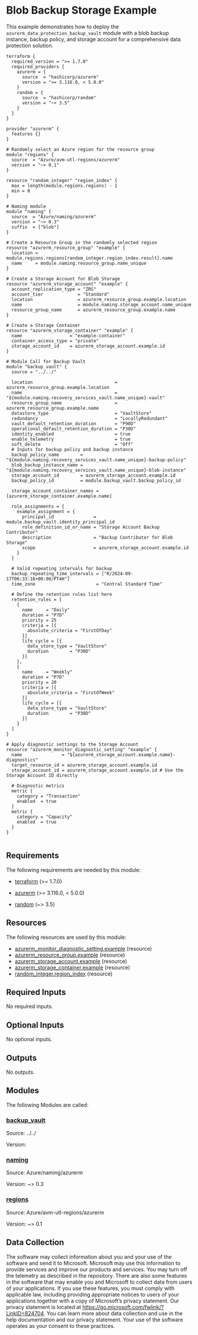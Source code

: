 <!-- BEGIN_TF_DOCS -->
# Blob Backup Storage Example

This example demonstrates how to deploy the `azurerm_data_protection_backup_vault` module with a blob backup instance, backup policy, and storage account for a comprehensive data protection solution.

```hcl
terraform {
  required_version = ">= 1.7.0"
  required_providers {
    azurerm = {
      source  = "hashicorp/azurerm"
      version = ">= 3.116.0, < 5.0.0"
    }
    random = {
      source  = "hashicorp/random"
      version = "~> 3.5"
    }
  }
}

provider "azurerm" {
  features {}
}

# Randomly select an Azure region for the resource group
module "regions" {
  source  = "Azure/avm-utl-regions/azurerm"
  version = "~> 0.1"
}

resource "random_integer" "region_index" {
  max = length(module.regions.regions) - 1
  min = 0
}

# Naming module
module "naming" {
  source  = "Azure/naming/azurerm"
  version = "~> 0.3"
  suffix  = ["blob"]
}

# Create a Resource Group in the randomly selected region
resource "azurerm_resource_group" "example" {
  location = module.regions.regions[random_integer.region_index.result].name
  name     = module.naming.resource_group.name_unique
}

# Create a Storage Account for Blob Storage
resource "azurerm_storage_account" "example" {
  account_replication_type = "ZRS"
  account_tier             = "Standard"
  location                 = azurerm_resource_group.example.location
  name                     = module.naming.storage_account.name_unique
  resource_group_name      = azurerm_resource_group.example.name
}

# Create a Storage Container
resource "azurerm_storage_container" "example" {
  name                  = "example-container"
  container_access_type = "private"
  storage_account_id    = azurerm_storage_account.example.id
}

# Module Call for Backup Vault
module "backup_vault" {
  source = "../../"

  location                               = azurerm_resource_group.example.location
  name                                   = "${module.naming.recovery_services_vault.name_unique}-vault"
  resource_group_name                    = azurerm_resource_group.example.name
  datastore_type                         = "VaultStore"
  redundancy                             = "LocallyRedundant"
  vault_default_retention_duration       = "P90D"
  operational_default_retention_duration = "P30D"
  identity_enabled                       = true
  enable_telemetry                       = true
  soft_delete                            = "Off"
  # Inputs for backup policy and backup instance
  backup_policy_name        = "${module.naming.recovery_services_vault.name_unique}-backup-policy"
  blob_backup_instance_name = "${module.naming.recovery_services_vault.name_unique}-blob-instance"
  storage_account_id        = azurerm_storage_account.example.id
  backup_policy_id          = module.backup_vault.backup_policy_id

  storage_account_container_names = [azurerm_storage_container.example.name]

  role_assignments = {
    example_assignment = {
      principal_id               = module.backup_vault.identity_principal_id
      role_definition_id_or_name = "Storage Account Backup Contributor"
      description                = "Backup Contributor for Blob Storage"
      scope                      = azurerm_storage_account.example.id
    }
  }

  # Valid repeating intervals for backup
  backup_repeating_time_intervals = ["R/2024-09-17T06:33:16+00:00/PT4H"]
  time_zone                       = "Central Standard Time"

  # Define the retention rules list here
  retention_rules = [
    {
      name     = "Daily"
      duration = "P7D"
      priority = 25
      criteria = [{
        absolute_criteria = "FirstOfDay"
      }]
      life_cycle = [{
        data_store_type = "VaultStore"
        duration        = "P30D"
      }]
    },
    {
      name     = "Weekly"
      duration = "P7D"
      priority = 20
      criteria = [{
        absolute_criteria = "FirstOfWeek"
      }]
      life_cycle = [{
        data_store_type = "VaultStore"
        duration        = "P30D"
      }]
    }
  ]
}

# Apply diagnostic settings to the Storage Account
resource "azurerm_monitor_diagnostic_setting" "example" {
  name               = "${azurerm_storage_account.example.name}-diagnostics"
  target_resource_id = azurerm_storage_account.example.id
  storage_account_id = azurerm_storage_account.example.id # Use the Storage Account ID directly

  # Diagnostic metrics
  metric {
    category = "Transaction"
    enabled  = true
  }
  metric {
    category = "Capacity"
    enabled  = true
  }
}


```

<!-- markdownlint-disable MD033 -->
## Requirements

The following requirements are needed by this module:

- <a name="requirement_terraform"></a> [terraform](#requirement\_terraform) (>= 1.7.0)

- <a name="requirement_azurerm"></a> [azurerm](#requirement\_azurerm) (>= 3.116.0, < 5.0.0)

- <a name="requirement_random"></a> [random](#requirement\_random) (~> 3.5)

## Resources

The following resources are used by this module:

- [azurerm_monitor_diagnostic_setting.example](https://registry.terraform.io/providers/hashicorp/azurerm/latest/docs/resources/monitor_diagnostic_setting) (resource)
- [azurerm_resource_group.example](https://registry.terraform.io/providers/hashicorp/azurerm/latest/docs/resources/resource_group) (resource)
- [azurerm_storage_account.example](https://registry.terraform.io/providers/hashicorp/azurerm/latest/docs/resources/storage_account) (resource)
- [azurerm_storage_container.example](https://registry.terraform.io/providers/hashicorp/azurerm/latest/docs/resources/storage_container) (resource)
- [random_integer.region_index](https://registry.terraform.io/providers/hashicorp/random/latest/docs/resources/integer) (resource)

<!-- markdownlint-disable MD013 -->
## Required Inputs

No required inputs.

## Optional Inputs

No optional inputs.

## Outputs

No outputs.

## Modules

The following Modules are called:

### <a name="module_backup_vault"></a> [backup\_vault](#module\_backup\_vault)

Source: ../../

Version:

### <a name="module_naming"></a> [naming](#module\_naming)

Source: Azure/naming/azurerm

Version: ~> 0.3

### <a name="module_regions"></a> [regions](#module\_regions)

Source: Azure/avm-utl-regions/azurerm

Version: ~> 0.1

<!-- markdownlint-disable-next-line MD041 -->
## Data Collection

The software may collect information about you and your use of the software and send it to Microsoft. Microsoft may use this information to provide services and improve our products and services. You may turn off the telemetry as described in the repository. There are also some features in the software that may enable you and Microsoft to collect data from users of your applications. If you use these features, you must comply with applicable law, including providing appropriate notices to users of your applications together with a copy of Microsoft’s privacy statement. Our privacy statement is located at <https://go.microsoft.com/fwlink/?LinkID=824704>. You can learn more about data collection and use in the help documentation and our privacy statement. Your use of the software operates as your consent to these practices.
<!-- END_TF_DOCS -->